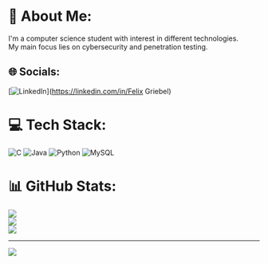 # 💫 About Me:
I'm a computer science student with interest in different technologies.<br>My main focus lies on cybersecurity and penetration testing.


## 🌐 Socials:
[![LinkedIn](https://img.shields.io/badge/LinkedIn-%230077B5.svg?logo=linkedin&logoColor=white)](https://linkedin.com/in/Felix Griebel) 

# 💻 Tech Stack:
![C](https://img.shields.io/badge/c-%2300599C.svg?style=for-the-badge&logo=c&logoColor=white) ![Java](https://img.shields.io/badge/java-%23ED8B00.svg?style=for-the-badge&logo=java&logoColor=white) ![Python](https://img.shields.io/badge/python-3670A0?style=for-the-badge&logo=python&logoColor=ffdd54) ![MySQL](https://img.shields.io/badge/mysql-%2300f.svg?style=for-the-badge&logo=mysql&logoColor=white)
# 📊 GitHub Stats:
![](https://github-readme-stats.vercel.app/api?username=MrScruffilius&theme=dark&hide_border=false&include_all_commits=true&count_private=true)<br/>
![](https://github-readme-streak-stats.herokuapp.com/?user=MrScruffilius&theme=dark&hide_border=false)<br/>
![](https://github-readme-stats.vercel.app/api/top-langs/?username=MrScruffilius&theme=dark&hide_border=false&include_all_commits=true&count_private=true&layout=compact)

---
[![](https://visitcount.itsvg.in/api?id=MrScruffilius&icon=0&color=12)](https://visitcount.itsvg.in)

<!-- Proudly created with GPRM ( https://gprm.itsvg.in ) -->
